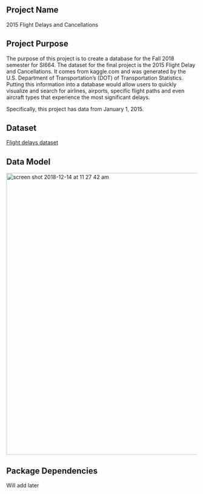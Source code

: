## Project Name
2015 Flight Delays and Cancellations

## Project Purpose
The purpose of this project is to create a database for the Fall 2018 semester for SI664. The dataset for the final project is the 2015 Flight Delay and Cancellations. It comes from kaggle.com and was generated by the U.S. Department of Transportation’s (DOT) of Transportation Statistics. Putting this information into a database would allow users to quickly visualize and search for airlines, airports, specific flight paths and even aircraft types that experience the most significant delays.

Specifically, this project has data from January 1, 2015.

## Dataset
[Flight delays dataset](https://www.kaggle.com/usdot/flight-delays/home)

## Data Model
<img width="742" alt="screen shot 2018-12-14 at 11 27 42 am" src="https://user-images.githubusercontent.com/31678807/50014979-64219d00-ff93-11e8-8cf9-5abe90daa6bb.png">

## Package Dependencies
Will add later
